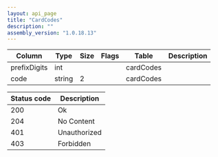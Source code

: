 ```yaml
---
layout: api_page
title: "CardCodes"
description: ""
assembly_version: "1.0.18.13"
---
```




| Column | Type | Size | Flags | Table | Description |
| ------ | ---- | ---- | ----- | ----- | ----------- |
| prefixDigits | int |  |  | cardCodes | 
| code | string | 2 |  | cardCodes | 

| Status code | Description |
| ----------- | ----------- |
| 200 | Ok |
| 204 | No Content |
| 401 | Unauthorized |
| 403 | Forbidden |



